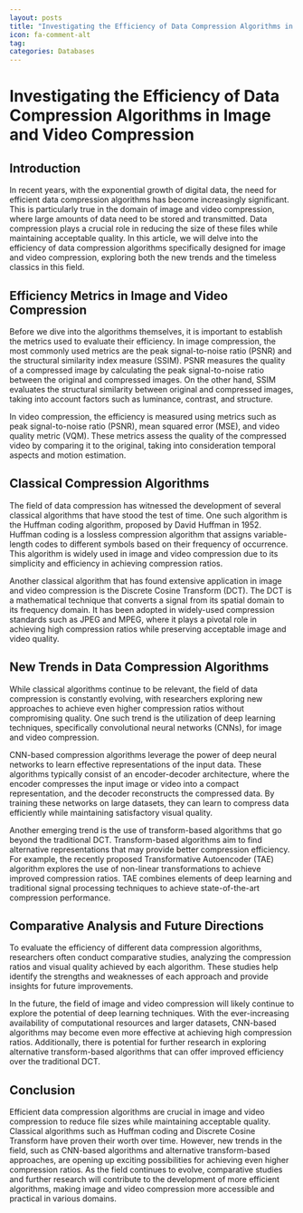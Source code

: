 ```yaml
---
layout: posts
title: "Investigating the Efficiency of Data Compression Algorithms in Image and Video Compression"
icon: fa-comment-alt
tag:      
categories: Databases
---
```



# Investigating the Efficiency of Data Compression Algorithms in Image and Video Compression

## Introduction

In recent years, with the exponential growth of digital data, the need for efficient data compression algorithms has become increasingly significant. This is particularly true in the domain of image and video compression, where large amounts of data need to be stored and transmitted. Data compression plays a crucial role in reducing the size of these files while maintaining acceptable quality. In this article, we will delve into the efficiency of data compression algorithms specifically designed for image and video compression, exploring both the new trends and the timeless classics in this field.

## Efficiency Metrics in Image and Video Compression

Before we dive into the algorithms themselves, it is important to establish the metrics used to evaluate their efficiency. In image compression, the most commonly used metrics are the peak signal-to-noise ratio (PSNR) and the structural similarity index measure (SSIM). PSNR measures the quality of a compressed image by calculating the peak signal-to-noise ratio between the original and compressed images. On the other hand, SSIM evaluates the structural similarity between original and compressed images, taking into account factors such as luminance, contrast, and structure.

In video compression, the efficiency is measured using metrics such as peak signal-to-noise ratio (PSNR), mean squared error (MSE), and video quality metric (VQM). These metrics assess the quality of the compressed video by comparing it to the original, taking into consideration temporal aspects and motion estimation.

## Classical Compression Algorithms

The field of data compression has witnessed the development of several classical algorithms that have stood the test of time. One such algorithm is the Huffman coding algorithm, proposed by David Huffman in 1952. Huffman coding is a lossless compression algorithm that assigns variable-length codes to different symbols based on their frequency of occurrence. This algorithm is widely used in image and video compression due to its simplicity and efficiency in achieving compression ratios.

Another classical algorithm that has found extensive application in image and video compression is the Discrete Cosine Transform (DCT). The DCT is a mathematical technique that converts a signal from its spatial domain to its frequency domain. It has been adopted in widely-used compression standards such as JPEG and MPEG, where it plays a pivotal role in achieving high compression ratios while preserving acceptable image and video quality.

## New Trends in Data Compression Algorithms

While classical algorithms continue to be relevant, the field of data compression is constantly evolving, with researchers exploring new approaches to achieve even higher compression ratios without compromising quality. One such trend is the utilization of deep learning techniques, specifically convolutional neural networks (CNNs), for image and video compression.

CNN-based compression algorithms leverage the power of deep neural networks to learn effective representations of the input data. These algorithms typically consist of an encoder-decoder architecture, where the encoder compresses the input image or video into a compact representation, and the decoder reconstructs the compressed data. By training these networks on large datasets, they can learn to compress data efficiently while maintaining satisfactory visual quality.

Another emerging trend is the use of transform-based algorithms that go beyond the traditional DCT. Transform-based algorithms aim to find alternative representations that may provide better compression efficiency. For example, the recently proposed Transformative Autoencoder (TAE) algorithm explores the use of non-linear transformations to achieve improved compression ratios. TAE combines elements of deep learning and traditional signal processing techniques to achieve state-of-the-art compression performance.

## Comparative Analysis and Future Directions

To evaluate the efficiency of different data compression algorithms, researchers often conduct comparative studies, analyzing the compression ratios and visual quality achieved by each algorithm. These studies help identify the strengths and weaknesses of each approach and provide insights for future improvements.

In the future, the field of image and video compression will likely continue to explore the potential of deep learning techniques. With the ever-increasing availability of computational resources and larger datasets, CNN-based algorithms may become even more effective at achieving high compression ratios. Additionally, there is potential for further research in exploring alternative transform-based algorithms that can offer improved efficiency over the traditional DCT.

## Conclusion

Efficient data compression algorithms are crucial in image and video compression to reduce file sizes while maintaining acceptable quality. Classical algorithms such as Huffman coding and Discrete Cosine Transform have proven their worth over time. However, new trends in the field, such as CNN-based algorithms and alternative transform-based approaches, are opening up exciting possibilities for achieving even higher compression ratios. As the field continues to evolve, comparative studies and further research will contribute to the development of more efficient algorithms, making image and video compression more accessible and practical in various domains.